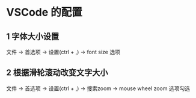 # VSCode 的配置

## 1 字体大小设置

文件 -> 首选项 -> 设置(ctrl + ,) -> font size 选项

## 2 根据滑轮滚动改变文字大小

文件 -> 首选项 -> 设置(ctrl + ,) -> 搜索zoom -> mouse wheel zoom 选项勾选

